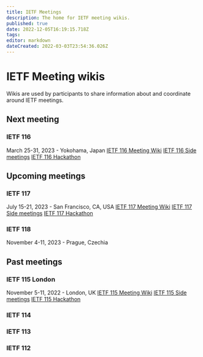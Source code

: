 ```yaml
---
title: IETF Meetings
description: The home for IETF meeting wikis.
published: true
date: 2022-12-05T16:19:15.718Z
tags: 
editor: markdown
dateCreated: 2022-03-03T23:54:36.026Z
---
```


# IETF Meeting wikis

Wikis are used by participants to share information about and coordinate around IETF meetings.

## Next meeting
### IETF 116
March 25-31, 2023 - Yokohama, Japan
[IETF 116 Meeting Wiki](/meeting/116)
[IETF 116 Side meetings]()
[IETF 116 Hackathon](/meeting/116/hackathon)

## Upcoming meetings

### IETF 117
July 15-21, 2023 - San Francisco, CA, USA
[IETF 117 Meeting Wiki](/meeting/117)
[IETF 117 Side meetings]()
[IETF 117 Hackathon](/meeting/117/hackathon)

### IETF 118
November 4-11, 2023 - Prague, Czechia

## Past meetings
### IETF 115 London
November 5-11, 2022 - London, UK
[IETF 115 Meeting Wiki](/meeting/115)
[IETF 115 Side meetings](/meeting/115/sidemeetings)
[IETF 115 Hackathon](/meeting/115/hackathon)
### IETF 114
### IETF 113
### IETF 112